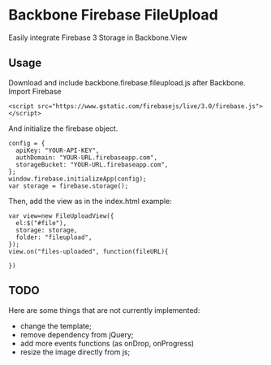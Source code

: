 # Backbone Firebase FileUpload

Easily integrate Firebase 3 Storage in Backbone.View

## Usage

Download and include backbone.firebase.fileupload.js after Backbone. Import Firebase

    <script src="https://www.gstatic.com/firebasejs/live/3.0/firebase.js"></script>

And initialize the firebase object.

    config = {
      apiKey: "YOUR-API-KEY",
      authDomain: "YOUR-URL.firebaseapp.com",
      storageBucket: "YOUR-URL.firebaseapp.com",
    };
    window.firebase.initializeApp(config);
    var storage = firebase.storage();

Then, add the view as in the index.html example:

    var view=new FileUploadView({
      el:$("#file"),
      storage: storage,
      folder: "fileupload",
    });
    view.on("files-uploaded", function(fileURL){
      
    })


## TODO
Here are some things that are not currently implemented:
  - change the template;
  - remove dependency from jQuery;
  - add more events functions (as onDrop, onProgress)
  - resize the image directly from js;
